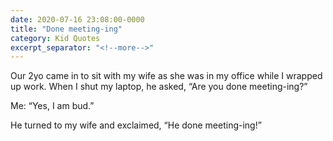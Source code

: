 ```yaml
---
date: 2020-07-16 23:08:00-0000
title: "Done meeting-ing"
category: Kid Quotes
excerpt_separator: "<!--more-->"
---
```


Our 2yo came in to sit with my wife as she was in my office while I wrapped up work. When I shut my laptop, he asked, “Are you done meeting-ing?”

Me: “Yes, I am bud.”

He turned to my wife and exclaimed, “He done meeting-ing!”
<!--more-->